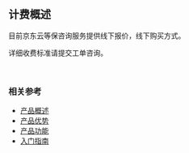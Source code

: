 ## 计费概述 
目前京东云等保咨询服务提供线下报价，线下购买方式。

详细收费标准请提交工单咨询。

<br>   
   
### 相关参考
 - [产品概述](../Introduction/Product-Overview.md)
 - [产品优势](../Introduction/Benefits.md)
 - [产品功能](../Introduction/Features.md)
 - [入门指南](../Getting-Started/Getting-Started.md)
